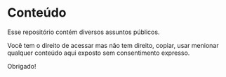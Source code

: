 # Conteúdo

Esse repositório contém diversos assuntos públicos.

Você tem o direito de acessar mas não tem direito, copiar, usar menionar qualquer conteúdo aqui exposto sem consentimento expresso.

Obrigado!
